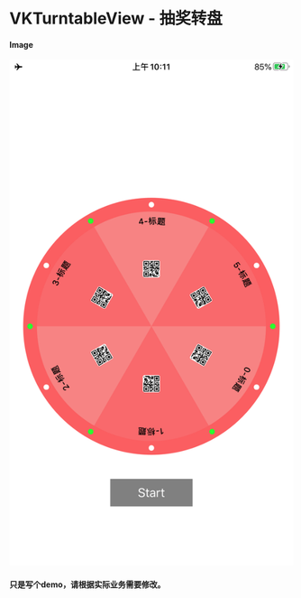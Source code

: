 # VKTurntableView - 抽奖转盘

#### Image
![image](https://github.com/VKOOY/VKTurntableView/blob/master/VKTurntableView/VKTurntableView.PNG)

#### 只是写个demo，请根据实际业务需要修改。

